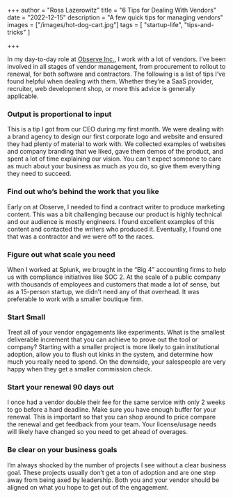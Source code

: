 +++
author = "Ross Lazerowitz"
title = "6 Tips for Dealing With Vendors"
date = "2022-12-15"
description = "A few quick tips for managing vendors"
images = ["/images/hot-dog-cart.jpg"]
tags = [
    "startup-life",
    "tips-and-tricks"
]

+++

In my day-to-day role at [Observe Inc.](https://observeinc.com/), I work with a lot of vendors. I’ve been involved in all stages of vendor management, from procurement to rollout to renewal, for both software and contractors. The following is a list of tips I’ve found helpful when dealing with them. Whether they’re a SaaS provider, recruiter, web development shop, or more this advice is generally applicable.

### Output is proportional to input

This is a tip I got from our CEO during my first month. We were dealing with a brand agency to design our first corporate logo and website and ensured they had plenty of material to work with. We collected examples of websites and company branding that we liked, gave them demos of the product, and spent a lot of time explaining our vision. You can't expect someone to care as much about your business as much as you do, so give them everything they need to succeed.

### Find out who’s behind the work that you like

Early on at Observe, I needed to find a contract writer to produce marketing content. This was a bit challenging because our product is highly technical and our audience is mostly engineers. I found excellent examples of this content and contacted the writers who produced it. Eventually, I found one that was a contractor and we were off to the races.

### Figure out what scale you need

When I worked at Splunk, we brought in the “Big 4” accounting firms to help us with compliance initiatives like SOC 2. At the scale of a public company with thousands of employees and customers that made a lot of sense, but as a 15-person startup, we didn’t need any of that overhead. It was preferable to work with a smaller boutique firm.

### Start Small

Treat all of your vendor engagements like experiments. What is the smallest deliverable increment that you can achieve to prove out the tool or company? Starting with a smaller project is more likely to gain institutional adoption, allow you to flush out kinks in the system, and determine how much you really need to spend. On the downside, your salespeople are very happy when they get a smaller commission check.

### Start your renewal 90 days out

I once had a vendor double their fee for the same service with only 2 weeks to go before a hard deadline. Make sure you have enough buffer for your renewal. This is important so that you can shop around to price compare the renewal and get feedback from your team. Your license/usage needs will likely have changed so you need to get ahead of overages.

### Be clear on your business goals

I’m always shocked by the number of projects I see without a clear business goal. These projects usually don’t get a ton of adoption and are one step away from being axed by leadership. Both you and your vendor should be aligned on what you hope to get out of the engagement.
